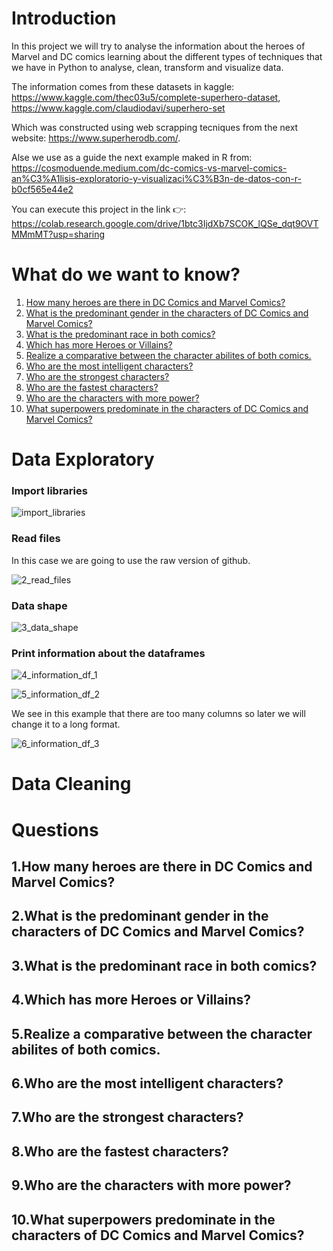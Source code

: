 # Introduction


In this project we will try to analyse the information about the heroes of Marvel and DC comics learning about the different types of techniques that we have in Python to analyse, clean, transform and visualize data.

The information comes from these datasets in kaggle:
https://www.kaggle.com/thec03u5/complete-superhero-dataset, 
https://www.kaggle.com/claudiodavi/superhero-set

Which was constructed using web scrapping tecniques from the next website: https://www.superherodb.com/.

Alse we use as a guide the next example maked in R from: https://cosmoduende.medium.com/dc-comics-vs-marvel-comics-an%C3%A1lisis-exploratorio-y-visualizaci%C3%B3n-de-datos-con-r-b0cf565e44e2

You can execute this project in the link 👉: https://colab.research.google.com/drive/1btc3IjdXb7SCOK_lQSe_dqt9OVTMMmMT?usp=sharing

# What do we want to know?
1. [How many heroes are there in DC Comics and Marvel Comics?](https://github.com/sergi0gs/Marvel_vs_DC/blob/main/README.md#1how-many-heroes-are-there-in-dc-comics-and-marvel-comics) 
2. [What is the predominant gender in the characters of DC Comics and Marvel Comics?](https://github.com/sergi0gs/Marvel_vs_DC/blob/main/README.md#2what-is-the-predominant-gender-in-the-characters-of-dc-comics-and-marvel-comics)
3. [What is the predominant race in both comics?](https://github.com/sergi0gs/Marvel_vs_DC/blob/main/README.md3#what-is-the-predominant-race-in-both-comics)
4. [Which has more Heroes or Villains?](https://github.com/sergi0gs/Marvel_vs_DC#4which-has-more-heroes-or-villains)
5. [Realize a comparative between the character abilites of both comics.](https://github.com/sergi0gs/Marvel_vs_DC#5realize-a-comparative-between-the-character-abilites-of-both-comics)
6. [Who are the most intelligent characters?](https://github.com/sergi0gs/Marvel_vs_DC#6who-are-the-most-intelligent-characters)
7. [Who are the strongest characters?](https://github.com/sergi0gs/Marvel_vs_DC#7who-are-the-strongest-characters)
8. [Who are the fastest characters?](https://github.com/sergi0gs/Marvel_vs_DC#8who-are-the-fastest-characters)
9. [Who are the characters with more power?](https://github.com/sergi0gs/Marvel_vs_DC#9who-are-the-characters-with-more-power)
10. [What superpowers predominate in the characters of DC Comics and Marvel Comics?](https://github.com/sergi0gs/Marvel_vs_DC#10what-superpowers-predominate-in-the-characters-of-dc-comics-and-marvel-comics)

# Data Exploratory
### Import libraries

![import_libraries](https://user-images.githubusercontent.com/71573671/112564400-3306b880-8da9-11eb-9208-3664d6660664.PNG)

### Read files
In this case we are going to use the raw version of github.

![2_read_files](https://user-images.githubusercontent.com/71573671/112565235-ba086080-8daa-11eb-9e37-8d39bd040ba2.PNG)

### Data shape

![3_data_shape](https://user-images.githubusercontent.com/71573671/112565180-a0671900-8daa-11eb-87a2-3497b985000d.PNG)

### Print information about the dataframes

![4_information_df_1](https://user-images.githubusercontent.com/71573671/112566123-639c2180-8dac-11eb-8bc0-fb12578c5307.PNG)

![5_information_df_2](https://user-images.githubusercontent.com/71573671/112566122-639c2180-8dac-11eb-871b-05a58c23b9e7.PNG)

We see in this example that there are too many columns so later we will change it to a long format.

![6_information_df_3](https://user-images.githubusercontent.com/71573671/112566121-63038b00-8dac-11eb-9f53-c9d1c9e034ef.PNG)





# Data Cleaning
# Questions 
## 1.How many heroes are there in DC Comics and Marvel Comics?
## 2.What is the predominant gender in the characters of DC Comics and Marvel Comics?
## 3.What is the predominant race in both comics?
## 4.Which has more Heroes or Villains?
## 5.Realize a comparative between the character abilites of both comics.
## 6.Who are the most intelligent characters?
## 7.Who are the strongest characters?
## 8.Who are the fastest characters?
## 9.Who are the characters with more power?
## 10.What superpowers predominate in the characters of DC Comics and Marvel Comics?
